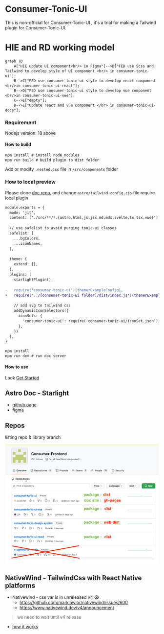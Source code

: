 # Consumer-Tonic-UI

 This is non-official for Consumer-Tonic-UI , it's a trial for making a Tailwind plugin for Consumer-Tonic-UI.

# HIE and RD working model
```mermaid
graph TD
    A["HIE update UI component<br/> in Figma"]-->B["FED use Scss and Tailwind to develop style of UI component <br/> in consumer-tonic-ui"];
    B-->C["FED use consumer-tonic-ui style to develop react component <br/>in consumer-tonic-ui-react"];
    B-->D["FED use consumer-tonic-ui style to develop vue component <br/>in consumer-tonic-ui-vue"];
    C-->E["empty"];
    D-->E["Update react and vue component </br> in consumer-tonic-ui-docs"];
```

### Requirement

Nodejs version: 18 above

#### How to build

```shell
npm install # install node_modules
npm run build # build plugin to dist folder
```

Add or modify `.nested.css` file in `/src/components` folder

### How to local preview

Please clone [doc repo](https://adc.github.trendmicro.com/Consumer-Frontend/consumer-tonic-ui-docs), and change `astro/tailwind.config.cjs` file require local plugin

```diff
module.exports = {
  mode: 'jit',
  content: ['./src/**/*.{astro,html,js,jsx,md,mdx,svelte,ts,tsx,vue}'],

  // use safelist to avoid purging tonic-ui classes
  safelist: [
    ...bgColors,
    ...iconNames,
  ],

  theme: {
    extend: {},
  },
  plugins: [
    starlightPlugin(),

-   require('consumer-tonic-ui')(themerExampleConfig),
+   require('../[consumer-tonic-ui folder]/dist/index.js')(themerExampleConfig),

    // add svg to tailwind css
    addDynamicIconSelectors({
      iconSets: {
        'consumer-tonic-ui': require('consumer-tonic-ui/iconSet.json'),
      },
    })
  ],
}
```

```shell
npm install
npm run dev # run doc server
```

#### How to use

Look [Get Started](https://adc.github.trendmicro.com/pages/Consumer-Frontend/consumer-tonic-ui/guides/get-started/)

## Astro Doc - Starlight

- [github page](https://adc.github.trendmicro.com/pages/Consumer-Frontend/consumer-tonic-ui/)
- [figma](https://www.figma.com/file/n5hWrEPvvmFWY9Tql47TR4/Consumer-Style-Portal-(draft)?type=design&node-id=0-1&mode=design&t=aQYapAIHNmyFgsta-0)

## Repos 

listing repo & library branch

![repo-list](./astro/src/assets/screenshot/repo-list.png)


## NativeWind - TailwindCss with React Native platforms

- Nativewind - css var is in unreleased v4 😭
  - https://github.com/marklawlor/nativewind/issues/600
  - https://www.nativewind.dev/v4/announcement

> we need to wait until v4 release

- [how it works](https://www.nativewind.dev/overview/how-it-works)

